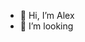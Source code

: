 - 👋 Hi, I’m Alex
- 💞️ I’m looking

<!---
mormidon/mormidon is a ✨ special ✨ repository because its `README.md` (this file) appears on your GitHub profile.
You can click the Preview link to take a look at your changes.
--->
